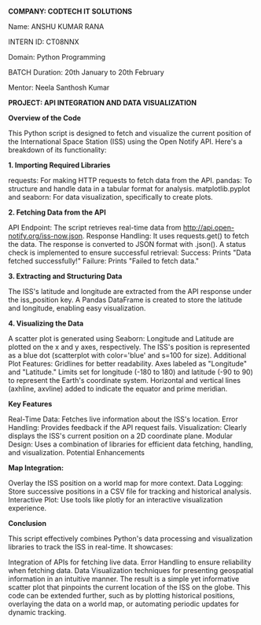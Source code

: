 **COMPANY: CODTECH IT SOLUTIONS**

Name: ANSHU KUMAR RANA

INTERN ID: CT08NNX

Domain: Python Programming

BATCH Duration: 20th January to 20th February

Mentor: Neela Santhosh Kumar


**PROJECT: API INTEGRATION AND DATA VISUALIZATION**

**Overview of the Code**

This Python script is designed to fetch and visualize the current position of the International Space Station (ISS) using the Open Notify API. Here's a breakdown of its functionality:

**1. Importing Required Libraries**

requests: For making HTTP requests to fetch data from the API.
pandas: To structure and handle data in a tabular format for analysis.
matplotlib.pyplot and seaborn: For data visualization, specifically to create plots.

**2. Fetching Data from the API**

API Endpoint: The script retrieves real-time data from http://api.open-notify.org/iss-now.json.
Response Handling:
It uses requests.get() to fetch the data.
The response is converted to JSON format with .json().
A status check is implemented to ensure successful retrieval:
Success: Prints "Data fetched successfully!"
Failure: Prints "Failed to fetch data."

**3. Extracting and Structuring Data**

The ISS's latitude and longitude are extracted from the API response under the iss_position key.
A Pandas DataFrame is created to store the latitude and longitude, enabling easy visualization.

**4. Visualizing the Data**

A scatter plot is generated using Seaborn:
Longitude and Latitude are plotted on the x and y axes, respectively.
The ISS's position is represented as a blue dot (scatterplot with color='blue' and s=100 for size).
Additional Plot Features:
Gridlines for better readability.
Axes labeled as "Longitude" and "Latitude."
Limits set for longitude (-180 to 180) and latitude (-90 to 90) to represent the Earth's coordinate system.
Horizontal and vertical lines (axhline, axvline) added to indicate the equator and prime meridian.

**Key Features**

Real-Time Data: Fetches live information about the ISS's location.
Error Handling: Provides feedback if the API request fails.
Visualization: Clearly displays the ISS's current position on a 2D coordinate plane.
Modular Design: Uses a combination of libraries for efficient data fetching, handling, and visualization.
Potential Enhancements

**Map Integration:**

Overlay the ISS position on a world map for more context.
Data Logging: Store successive positions in a CSV file for tracking and historical analysis.
Interactive Plot: Use tools like plotly for an interactive visualization experience.

**Conclusion**

This script effectively combines Python's data processing and visualization libraries to track the ISS in real-time. It showcases:

Integration of APIs for fetching live data.
Error Handling to ensure reliability when fetching data.
Data Visualization techniques for presenting geospatial information in an intuitive manner.
The result is a simple yet informative scatter plot that pinpoints the current location of the ISS on the globe. This code can be extended further, such as by plotting historical positions, overlaying the data on a world map, or automating periodic updates for dynamic tracking.
